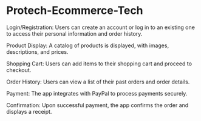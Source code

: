 # Protech-Ecommerce-Tech

Login/Registration: Users can create an account or log in to an existing one to access their personal information and order history.

Product Display: A catalog of products is displayed, with images, descriptions, and prices.

Shopping Cart: Users can add items to their shopping cart and proceed to checkout.

Order History: Users can view a list of their past orders and order details.

Payment: The app integrates with PayPal to process payments securely.

Confirmation: Upon successful payment, the app confirms the order and displays a receipt.
